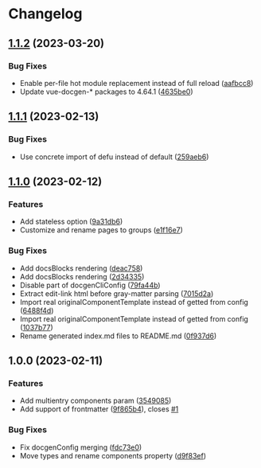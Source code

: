 # Changelog

## [1.1.2](https://github.com/Kolobok12309/vuepress-plugin-docgen/compare/v1.1.1...v1.1.2) (2023-03-20)


### Bug Fixes

* Enable per-file hot module replacement instead of full reload ([aafbcc8](https://github.com/Kolobok12309/vuepress-plugin-docgen/commit/aafbcc849826983a710a3d05cf2131b3d0f23be4))
* Update vue-docgen-* packages to 4.64.1 ([4635be0](https://github.com/Kolobok12309/vuepress-plugin-docgen/commit/4635be032eabb56240c93ebe47704a1bb15071f2))

## [1.1.1](https://github.com/Kolobok12309/vuepress-plugin-docgen/compare/v1.1.0...v1.1.1) (2023-02-13)


### Bug Fixes

* Use concrete import of defu instead of default ([259aeb6](https://github.com/Kolobok12309/vuepress-plugin-docgen/commit/259aeb666e260f5d49b45b38a4c8e5f35837ce0f))

## [1.1.0](https://github.com/Kolobok12309/vuepress-plugin-docgen/compare/v1.0.0...v1.1.0) (2023-02-12)


### Features

* Add stateless option ([9a31db6](https://github.com/Kolobok12309/vuepress-plugin-docgen/commit/9a31db6b60f6ade7352f9e64417d6fcc819647fe))
* Customize and rename pages to groups ([e1f16e7](https://github.com/Kolobok12309/vuepress-plugin-docgen/commit/e1f16e75dc355e0f36701121e4144780eb372ca5))


### Bug Fixes

* Add docsBlocks rendering ([deac758](https://github.com/Kolobok12309/vuepress-plugin-docgen/commit/deac758ad13edf9df8e39422da3d3fae7de6ace6))
* Add docsBlocks rendering ([2d34335](https://github.com/Kolobok12309/vuepress-plugin-docgen/commit/2d343357b30d42b345db4492707ba51586afab2a))
* Disable part of docgenCliConfig ([79fa44b](https://github.com/Kolobok12309/vuepress-plugin-docgen/commit/79fa44b2085cb6c69b768a8bb9b783eed0ef4a0b))
* Extract edit-link html before gray-matter parsing ([7015d2a](https://github.com/Kolobok12309/vuepress-plugin-docgen/commit/7015d2aafa6476db9cf942131a2cf27c3c397faf))
* Import real originalComponentTemplate instead of getted from config ([6488f4d](https://github.com/Kolobok12309/vuepress-plugin-docgen/commit/6488f4d9e1d02d224e48088af7fd28d38e6cb753))
* Import real originalComponentTemplate instead of getted from config ([1037b77](https://github.com/Kolobok12309/vuepress-plugin-docgen/commit/1037b77ffa2cef8c8b0f554aa981d3288c0a3d1b))
* Rename generated index.md files to README.md ([0f937d6](https://github.com/Kolobok12309/vuepress-plugin-docgen/commit/0f937d682cb24de34fa2cd9c0865dfcdbb0efab6))

## 1.0.0 (2023-02-11)


### Features

* Add multientry components param ([3549085](https://github.com/Kolobok12309/vuepress-plugin-docgen/commit/35490850f94bd8b1bdbc097395aa6a42e36fecee))
* Add support of frontmatter ([9f865b4](https://github.com/Kolobok12309/vuepress-plugin-docgen/commit/9f865b4b68476e1ce2cc035787098c342a9a55dc)), closes [#1](https://github.com/Kolobok12309/vuepress-plugin-docgen/issues/1)


### Bug Fixes

* Fix docgenConfig merging ([fdc73e0](https://github.com/Kolobok12309/vuepress-plugin-docgen/commit/fdc73e0c7bbd304a94d300388d1e9ec6b382106f))
* Move types and rename components property ([d9f83ef](https://github.com/Kolobok12309/vuepress-plugin-docgen/commit/d9f83efbb2a8e3be30a5fceaf504a7ce20d40a35))
